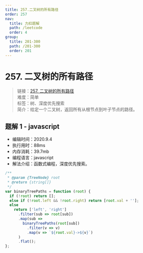 ```yaml
---
title: 257.二叉树的所有路径
order: 257
nav:
  title: 力扣题解
  path: /leetcode
  order: 4
group:
  title: 201-300
  path: /201-300
  order: 201
---
```


# 257. 二叉树的所有路径

> 链接：[257. 二叉树的所有路径](https://leetcode-cn.com/problems/binary-tree-paths/)  
> 难度：简单  
> 标签：树、深度优先搜索  
> 简介：给定一个二叉树，返回所有从根节点到叶子节点的路径。

## 题解 1 - javascript

- 编辑时间：2020.9.4
- 执行用时：88ms
- 内存消耗：39.7mb
- 编程语言：javascript
- 解法介绍：函数式编程，深度优先搜索。

```javascript
/**
 * @param {TreeNode} root
 * @return {string[]}
 */
var binaryTreePaths = function (root) {
  if (!root) return [];
  else if (!root.left && !root.right) return [root.val + ''];
  else
    return ['left', 'right']
      .filter(sub => root[sub])
      .map(sub =>
        binaryTreePaths(root[sub])
          .filter(v => v)
          .map(v => `${root.val}->${v}`)
      )
      .flat();
};
```
